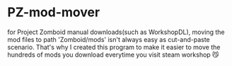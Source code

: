 # PZ-mod-mover
for Project Zomboid manual downloads(such as WorkshopDL), moving the mod files to path 'Zomboid/mods' isn't always easy as cut-and-paste scenario. That's why I created this program to make it easier to move the  hundreds of mods you download everytime you visit steam workshop 😼
